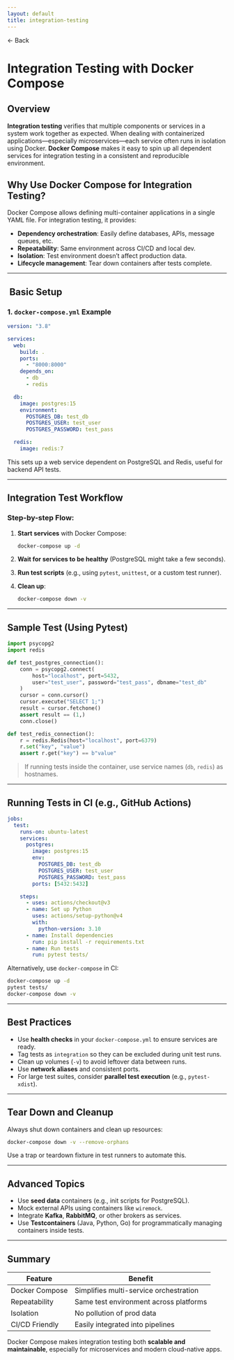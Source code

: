 ```yaml
---
layout: default
title: integration-testing 
---
```


<a href="https://anish7600.github.io/technical-writeups" style="text-decoration: none;">← Back</a>


#  Integration Testing with Docker Compose

##  Overview

**Integration testing** verifies that multiple components or services in a system work together as expected. When dealing with containerized applications—especially microservices—each service often runs in isolation using Docker. **Docker Compose** makes it easy to spin up all dependent services for integration testing in a consistent and reproducible environment.

##  Why Use Docker Compose for Integration Testing?

Docker Compose allows defining multi-container applications in a single YAML file. For integration testing, it provides:

* **Dependency orchestration**: Easily define databases, APIs, message queues, etc.
* **Repeatability**: Same environment across CI/CD and local dev.
* **Isolation**: Test environment doesn’t affect production data.
* **Lifecycle management**: Tear down containers after tests complete.

---

## ️ Basic Setup

### 1. `docker-compose.yml` Example

```yaml
version: "3.8"

services:
  web:
    build: .
    ports:
      - "8000:8000"
    depends_on:
      - db
      - redis

  db:
    image: postgres:15
    environment:
      POSTGRES_DB: test_db
      POSTGRES_USER: test_user
      POSTGRES_PASSWORD: test_pass

  redis:
    image: redis:7
```

This sets up a web service dependent on PostgreSQL and Redis, useful for backend API tests.

---

##  Integration Test Workflow

### Step-by-step Flow:

1. **Start services** with Docker Compose:

   ```bash
   docker-compose up -d
   ```

2. **Wait for services to be healthy** (PostgreSQL might take a few seconds).

3. **Run test scripts** (e.g., using `pytest`, `unittest`, or a custom test runner).

4. **Clean up**:

   ```bash
   docker-compose down -v
   ```

---

##  Sample Test (Using Pytest)

```python
import psycopg2
import redis

def test_postgres_connection():
    conn = psycopg2.connect(
        host="localhost", port=5432,
        user="test_user", password="test_pass", dbname="test_db"
    )
    cursor = conn.cursor()
    cursor.execute("SELECT 1;")
    result = cursor.fetchone()
    assert result == (1,)
    conn.close()

def test_redis_connection():
    r = redis.Redis(host="localhost", port=6379)
    r.set("key", "value")
    assert r.get("key") == b"value"
```

> If running tests inside the container, use service names (`db`, `redis`) as hostnames.

---

##  Running Tests in CI (e.g., GitHub Actions)

```yaml
jobs:
  test:
    runs-on: ubuntu-latest
    services:
      postgres:
        image: postgres:15
        env:
          POSTGRES_DB: test_db
          POSTGRES_USER: test_user
          POSTGRES_PASSWORD: test_pass
        ports: [5432:5432]

    steps:
      - uses: actions/checkout@v3
      - name: Set up Python
        uses: actions/setup-python@v4
        with:
          python-version: 3.10
      - name: Install dependencies
        run: pip install -r requirements.txt
      - name: Run tests
        run: pytest tests/
```

Alternatively, use `docker-compose` in CI:

```bash
docker-compose up -d
pytest tests/
docker-compose down -v
```

---

##  Best Practices

* Use **health checks** in your `docker-compose.yml` to ensure services are ready.
* Tag tests as `integration` so they can be excluded during unit test runs.
* Clean up volumes (`-v`) to avoid leftover data between runs.
* Use **network aliases** and consistent ports.
* For large test suites, consider **parallel test execution** (e.g., `pytest-xdist`).

---

##  Tear Down and Cleanup

Always shut down containers and clean up resources:

```bash
docker-compose down -v --remove-orphans
```

Use a trap or teardown fixture in test runners to automate this.

---

##  Advanced Topics

* Use **seed data** containers (e.g., init scripts for PostgreSQL).
* Mock external APIs using containers like `wiremock`.
* Integrate **Kafka**, **RabbitMQ**, or other brokers as services.
* Use **Testcontainers** (Java, Python, Go) for programmatically managing containers inside tests.

---

##  Summary

| Feature        | Benefit                                |
| -------------- | -------------------------------------- |
| Docker Compose | Simplifies multi-service orchestration |
| Repeatability  | Same test environment across platforms |
| Isolation      | No pollution of prod data              |
| CI/CD Friendly | Easily integrated into pipelines       |

Docker Compose makes integration testing both **scalable and maintainable**, especially for microservices and modern cloud-native apps.
